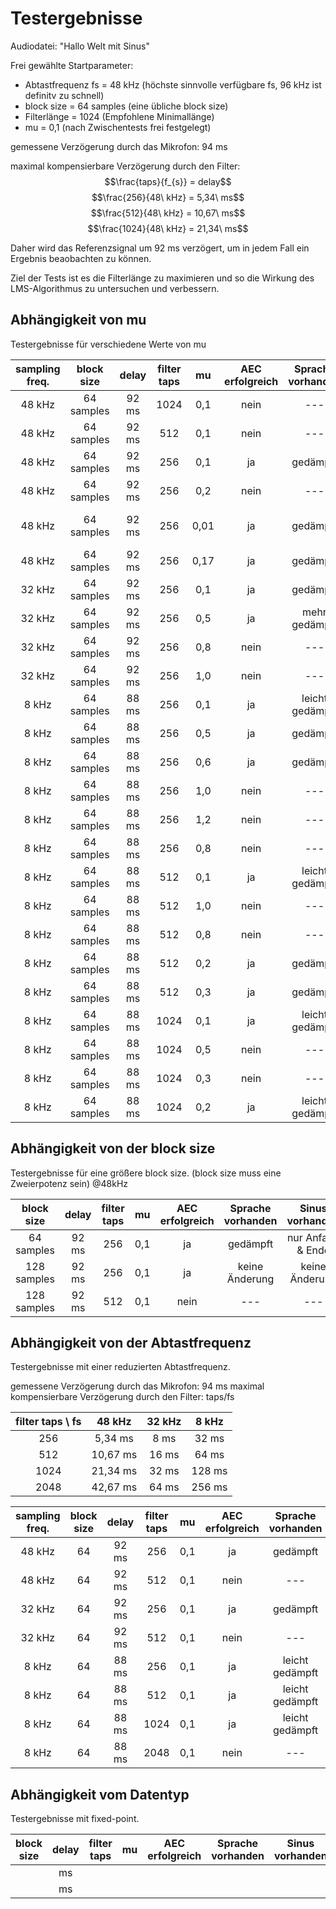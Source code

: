 # Testergebnisse


Audiodatei: "Hallo Welt mit Sinus"

Frei gewählte Startparameter:
- Abtastfrequenz fs = 48 kHz (höchste sinnvolle verfügbare fs, 96 kHz ist definitv zu schnell)
- block size = 64 samples (eine übliche block size)
- Filterlänge = 1024 (Empfohlene Minimallänge)
- mu = 0,1 (nach Zwischentests frei festgelegt)


gemessene Verzögerung durch das Mikrofon: 94 ms

maximal kompensierbare Verzögerung durch den Filter: 
$$\frac{taps}{f_{s}} = delay$$
$$\frac{256}{48\ kHz} = 5,34\ ms$$
$$\frac{512}{48\ kHz} = 10,67\ ms$$
$$\frac{1024}{48\ kHz} = 21,34\ ms$$

Daher wird das Referenzsignal um 92 ms verzögert, um in jedem Fall ein Ergebnis beaobachten zu können.

Ziel der Tests ist es die Filterlänge zu maximieren und so die Wirkung des LMS-Algorithmus zu untersuchen und verbessern.


## Abhängigkeit von mu
Testergebnisse für verschiedene Werte von mu

| sampling freq.    | block size    | delay     | filter taps   | mu    | AEC erfolgreich   | Sprache vorhanden | Sinus vorhanden   | Auslastung    | Kommentar     |
| :------------:    | :--------:    | :---:     | :---------:   | :-:   | :------------:    | :---------------: | :-------------:   | :--------:    | :-------:     |
| 48 kHz            | 64 samples    | 92 ms     | 1024          | 0,1   | nein              | ---               | ---               | ---           | AEC zu langsam|
| 48 kHz            | 64 samples    | 92 ms     | 512           | 0,1   | nein              | ---               | ---               | ---           | AEC zu langsam|
| 48 kHz            | 64 samples    | 92 ms     | 256           | 0,1   | ja                | gedämpft          | nur Anfang & Ende | 86 %          | bestes Ergebnis  |
| 48 kHz            | 64 samples    | 92 ms     | 256           | 0,2   | nein              | ---               | ---               | ---           |               |
| 48 kHz            | 64 samples    | 92 ms     | 256           | 0,01  | ja                | gedämpft          | nur Anfang & Ende | 86 %          | Anpassung sehr langsam   |
| 48 kHz            | 64 samples    | 92 ms     | 256           | 0,17  | ja                | gedämpft          | nur Anfang & Ende | 86 %          |               |
| 32 kHz            | 64 samples    | 92 ms     | 256           | 0,1   | ja                | gedämpft          | nur Anfang & Ende | 58 %          |               |
| 32 kHz            | 64 samples    | 92 ms     | 256           | 0,5   | ja                | mehr gedämpft     | nur Anfang & Ende | 58 %          | bestes Ergebnis  |
| 32 kHz            | 64 samples    | 92 ms     | 256           | 0,8   | nein              | ---               | ---               | ---           |               |
| 32 kHz            | 64 samples    | 92 ms     | 256           | 1,0   | nein              | ---               | ---               | ---           |               |
| 8 kHz             | 64 samples    | 88 ms     | 256           | 0,1   | ja                | leicht gedämpft   | nur Anfang & Ende | 14,5 %        |               | 
| 8 kHz             | 64 samples    | 88 ms     | 256           | 0,5   | ja                | gedämpft          | nur Anfang & Ende | 14,5 %        | bestes Ergebnis  | 
| 8 kHz             | 64 samples    | 88 ms     | 256           | 0,6   | ja                | gedämpft          | noch hörbar       | 14,5 %        |               | 
| 8 kHz             | 64 samples    | 88 ms     | 256           | 1,0   | nein              | ---               | ---               | ---           |               | 
| 8 kHz             | 64 samples    | 88 ms     | 256           | 1,2   | nein              | ---               | ---               | ---           |               | 
| 8 kHz             | 64 samples    | 88 ms     | 256           | 0,8   | nein              | ---               | ---               | ---           |               | 
| 8 kHz             | 64 samples    | 88 ms     | 512           | 0,1   | ja                | leicht gedämpft   | nur Anfang & Ende | 28,8 %        |               | 
| 8 kHz             | 64 samples    | 88 ms     | 512           | 1,0   | nein              | ---               | ---               |               |               | 
| 8 kHz             | 64 samples    | 88 ms     | 512           | 0,8   | nein              | ---               | ---               |               |               | 
| 8 kHz             | 64 samples    | 88 ms     | 512           | 0,2   | ja                | gedämpft          | nur Anfang & Ende | 28,8 %        | bestes Ergebnis  | 
| 8 kHz             | 64 samples    | 88 ms     | 512           | 0,3   | ja                | gedämpft          | noch hörbar       | ----          |               | 
| 8 kHz             | 64 samples    | 88 ms     | 1024          | 0,1   | ja                | leicht gedämpft   | nur Anfang & Ende | 57,5 %        | bestes Ergebnis  | 
| 8 kHz             | 64 samples    | 88 ms     | 1024          | 0,5   | nein              | ---               | ---               | ---           |               | 
| 8 kHz             | 64 samples    | 88 ms     | 1024          | 0,3   | nein              | ---               | ---               | ---           |               | 
| 8 kHz             | 64 samples    | 88 ms     | 1024          | 0,2   | ja                | leicht gedämpft   | noch hörbar       | 57,5 %        |               | 






## Abhängigkeit von der block size
Testergebnisse für eine größere block size. (block size muss eine Zweierpotenz sein) @48kHz

| block size    | delay     | filter taps   | mu    | AEC erfolgreich   | Sprache vorhanden | Sinus vorhanden   | Auslastung    | Kommentar     |
| :--------:    | :---:     | :---------:   | :-:   | :------------:    | :---------------: | :-------------:   | :--------:    | :-------:     |
| 64 samples    | 92 ms     | 256           | 0,1   | ja                | gedämpft          | nur Anfang & Ende | 86 %          |               |
| 128 samples   | 92 ms     | 256           | 0,1   | ja                | keine Änderung    | keine Änderung    | 86 %          | zeitliche Verzögerung  |
| 128 samples   | 92 ms     | 512           | 0,1   | nein              | ---               | ---               | ---           |               |






## Abhängigkeit von der Abtastfrequenz
Testergebnisse mit einer reduzierten Abtastfrequenz.

gemessene Verzögerung durch das Mikrofon: 94 ms
maximal kompensierbare Verzögerung durch den Filter: taps/fs

| filter taps \ fs     | 48 kHz    | 32 kHz    | 8 kHz     |
| :-------------------:     | :----:    | :----:    | :---:     |
| 256                       | 5,34 ms   | 8 ms      | 32 ms     |
| 512                       | 10,67 ms  | 16 ms     | 64 ms     |
| 1024                      | 21,34 ms  | 32 ms     | 128 ms    |
| 2048                      | 42,67 ms  | 64 ms     | 256 ms    |



| sampling freq.    | block size    | delay     | filter taps   | mu    | AEC erfolgreich   | Sprache vorhanden | Sinus vorhanden   | Auslastung    | Kommentar     |
| :------------:    | :--------:    | :---:     | :---------:   | :-:   | :------------:    | :---------------: | :-------------:   | :--------:    | :-------:     |
| 48 kHz            | 64            | 92 ms     | 256           | 0,1   | ja                | gedämpft          | nur Anfang & Ende | 86 %          |               |
| 48 kHz            | 64            | 92 ms     | 512           | 0,1   | nein              | ---               | ---               | ---           |               |
| 32 kHz            | 64            | 92 ms     | 256           | 0,1   | ja                | gedämpft          | nur Anfang & Ende | 58 %          |               |
| 32 kHz            | 64            | 92 ms     | 512           | 0,1   | nein              | ---               | ---               | ---           |               |
| 8 kHz             | 64            | 88 ms     | 256           | 0,1   | ja                | leicht gedämpft   | nur Anfang & Ende | 14,5 %        |               |
| 8 kHz             | 64            | 88 ms     | 512           | 0,1   | ja                | leicht gedämpft   | nur Anfang & Ende | 28,8 %        |               |
| 8 kHz             | 64            | 88 ms     | 1024          | 0,1   | ja                | leicht gedämpft   | nur Anfang & Ende | 57,5 %        |               |
| 8 kHz             | 64            | 88 ms     | 2048          | 0,1   | nein              | ---               | ---               | ---           |               |







## Abhängigkeit vom Datentyp
Testergebnisse mit fixed-point.

| block size    | delay     | filter taps   | mu    | AEC erfolgreich   | Sprache vorhanden | Sinus vorhanden   | Kommentar     |
| :--------:    | :---:     | :---------:   | :-:   | :------------:    | :---------------: | :-------------:   | :-------:     |
|               |  ms       |               |       |                   |                   |                   |               |
|               |  ms       |               |       |                   |                   |                   |               |


